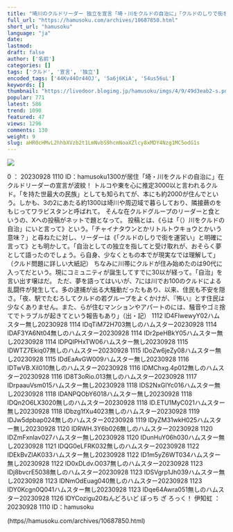 ```yaml
---
title: "埼川のクルドリーダー 独立を宣言「埼・川をクルドの自治に」「クルドのしりで街を運営い」"
full_url: "https://hamusoku.com/archives/10687850.html"
short_url: "hamusoku"
language: "ja"
date: 
lastmod: 
draft: false
author: ['名前']
categories: []
tags: ['クルド', '宣言', '独立']
encoded_tags: ['44Kv44Or44OJ', '5a6j6KiA', '54us56uL']
keywords: []
thumbnail: "https://livedoor.blogimg.jp/hamusoku/imgs/4/9/49d3eab2-s.png"
popular: 771
latest: 586
trend: 1090
featured: 47
views: 1296
comments: 130
weight: 9
slug: aHR0cHMvL2hhbXVzb2t1LmNvbS9hcmNoaXZlcy8xMDY4Nzg1MC5odG1s
---
```


![](https://livedoor.blogimg.jp/hamusoku/imgs/4/9/49d3eab2-s.png)

0 ： 20230928 1110 ID：hamusoku1300が居住「埼・川をクルドの自治に」在クルドリーダーの宣言が波紋！ トルコや東を心に推定3000以と言われるクルド。「を持た世最大の民族」としても知られてが、本にも約2000が住んでという。しかも、3の2にあたる約1300は埼川や周辺域で暮らしており、隣接蕨のをもじってワラビスタンと呼ばれて。 そんな在クルドグループのリーダーと食というの、Xへの投稿がネットで題となって。 投稿とは、《らは「（）川をクルドの自治」にいと言って》という。「チャイナタウンとかリトルトウキョウとかいう意味？」と尋ねたに対し、リーダーは《「クルドのしりで街を運営い」と明確に言って》とも明かして。「自治としての独立を指してと受け取れが、おそらく夢として語ったのでしょう。ら自身、少なくともの本でが現実なでは理解して」（クルド問題に詳しい大紙記） ちなみに川帯にクルドが住み始めたのは90代に入ってだという。現にコミュニティが誕生してすでに30以が経って。「自治」を言い出す壌はだ。 ただ、夢を語ってはいいが、7には川でお100のクルドによる乱闘件が発生して。多の逮捕が出る大騒動だったもあり、以来、住民も不安を隠さ。「夜、駅でたむろしてクルドの若グループをよくかけが、『怖い』とす住民は少なくありません。また、らが住むマンションやアパートのには、騒音やゴミ捨てでトラブルが起きてという報告もあり」（出・記） 1112 ID4FIwewyY02ハムスター無し20230928 1114 IDqTiM72H703無しのハムスター20230928 1114 IDAF3YA6Nt04無しのハムスター20230928 1114 IDr2peHBkY05ハムスター無し20230928 1114 IDPQlPHxTW06ハムスター無し20230928 1115 IDWTZ7Ekiq07無しのハムスター20230928 1115 IDoZw6jeZy08ハムスター無し20230928 1115 IDdEaAvGW009ハムスター無し20230928 1116 IDTwVB.XiI010無しのハムスター20230928 1116 IDMChxg.4p012無しのハムスター20230928 1116 ID8T3oRio.013無しのハムスター20230928 1117 IDrpaauVsm015ハムスター無し20230928 1118 IDS2NxGIYc016ハムスター無し20230928 1118 IDANPQObY6018ハムスター無し20230928 1118 IDQn2O6LX3020無しのハムスター20230928 1118 ID.ETU1MyC021ハムスター無し20230928 1118 IDbzg1fXu4023無しのハムスター20230928 1119 IDJw5dpbap024無しのハムスター20230928 1119 IDyZM31wkH025ハムスター無し20230928 1120 IDRWH.3Y6b026無しのハムスター20230928 1120 IDZmFxnIav027ハムスター無し20230928 1120 IDunHuY06h030ハムスター無し20230928 1121 IDQG0eLFRK032無しのハムスター20230928 1122 IDEkBvZlAK033ハムスター無し20230928 1122 ID1m5yZ6WT034ハムスター無し20230928 1122 ID0xDLdv.O037無しのハムスター20230928 1123 IDj8bvcrE5038無しのハムスター20230928 1123 IDSVgrp1Jh039ハムスター無し20230928 1123 IDNmOdEuag040無しのハムスター20230928 1123 IDY0Kcgn0Q041ハムスター無し20230928 1123 IDqe64Awra051無しのハムスター20230928 1126 IDYCozigu20ねんどろいど ぼっち ざ ろっく！ 伊知虹 ：20230928 1110 ID：hamusoku

(https//hamusoku.com/archives/10687850.html)

